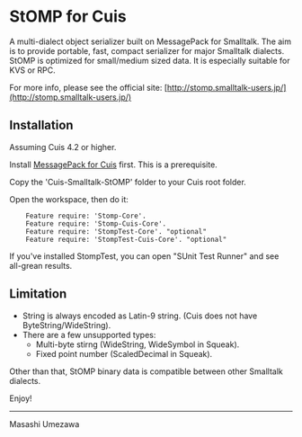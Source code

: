 # StOMP for Cuis #

A multi-dialect object serializer built on MessagePack for Smalltalk. The aim is to provide portable, fast, compact serializer for major Smalltalk dialects. StOMP is optimized for small/medium sized data. It is especially suitable for KVS or RPC.

For more info, please see the official site:
[http://stomp.smalltalk-users.jp/](http://stomp.smalltalk-users.jp/)

## Installation ##

Assuming Cuis 4.2 or higher.

Install [MessagePack for Cuis](https://github.com/mumez/Cuis-Smalltalk-MessagePack) first. This is a prerequisite.

Copy the 'Cuis-Smalltalk-StOMP' folder to your Cuis root folder.

Open the workspace, then do it:
````Smalltalk
	Feature require: 'Stomp-Core'.
	Feature require: 'Stomp-Cuis-Core'.
	Feature require: 'StompTest-Core'. "optional"
	Feature require: 'StompTest-Cuis-Core'. "optional"
````

If you've installed StompTest, you can open "SUnit Test Runner" and see all-grean results.

## Limitation ##
- String is always encoded as Latin-9 string. (Cuis does not have ByteString/WideString).
- There are a few unsupported types:
  * Multi-byte stirng (WideString, WideSymbol in Squeak). 
  * Fixed point number (ScaledDecimal in Squeak).
  
Other than that, StOMP binary data is compatible between other Smalltalk dialects.

Enjoy!
___
Masashi Umezawa

